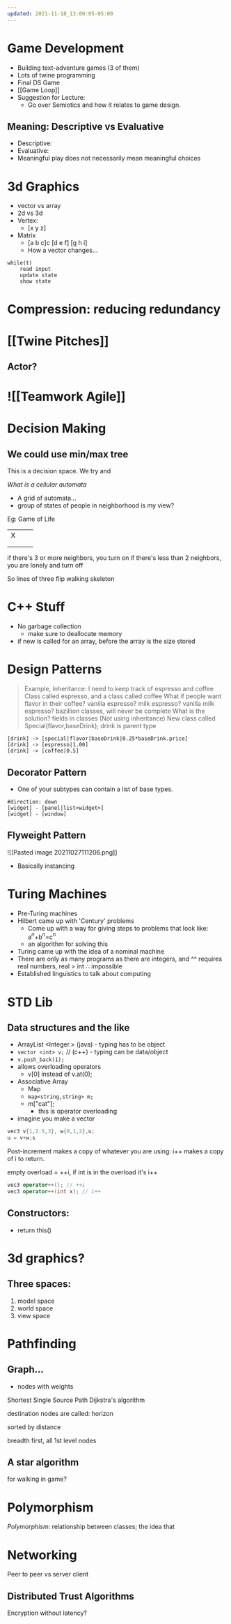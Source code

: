 ```yaml
---
updated: 2021-11-18_13:00:05-05:00
---
```

# Game Development
* Building text-adventure games (3 of them)
* Lots of twine programming
* Final DS Game
* [[Game Loop]]
* Suggestion for Lecture:
	* Go over Semiotics and how it relates to game design. 
 

## Meaning: Descriptive vs Evaluative 
* Descriptive: 
* Evaluative:
* Meaningful play does not necessarily mean meaningful choices

# 3d Graphics
* vector vs array
* 2d vs 3d
* Vertex:
	* [x y z]
* Matrix
	* [a b c]c
	   [d e f]
	   [g h i]
	* How a vector changes...

```
while(t) 
    read input
	update state
	show state
```

# Compression: reducing redundancy

# [[Twine Pitches]]

## Actor?

# ![[Teamwork Agile]]

# Decision Making
## We could use min/max tree
This is a decision space. We try and 

*What is a cellular automata*
* A grid of automata...
* group of states of people in neighborhood is my view?

Eg: Game of Life 
[](https://processing.org/examples/gameoflife.html)

|     |     |     |
| --- | --- | --- |
| X   |     |     |
|     |     |     |
|     |     |     |

if there's 3 or more neighbors, you turn on
if there's less than 2 neighbors, you are lonely and turn off

So lines of three flip
walking skeleton

# C++ Stuff
* No garbage collection
	* make sure to deallocate memory
* if new is called for an array, before the array is the size stored


# Design Patterns
> Example, Inheritance:
> I need to keep track of espresso and coffee
> Class called espresso, and a class called coffee
> What if people want flavor in their coffee?
> vanilla espresso? milk espresso? vanilla milk espresso?
> bazillion classes, will never be complete
> What is the solution? fields in classes (Not using inheritance)
> New class called Special(flavor,baseDrink);
> drink is parent type

```nomnoml
[drink] -> [special|flavor|baseDrink|0.25*baseDrink.price]
[drink] -> [espresso|1.00]
[drink] -> [coffee|0.5]
```
## Decorator Pattern
[](https://www.tutorialspoint.com/design_pattern/decorator_pattern.htm)
* One of your subtypes can contain a list of base types. 

```nomnoml
#direction: down
[widget] - [panel|list<widget>]
[widget] - [window]
```

## Flyweight Pattern
[](https://www.tutorialspoint.com/design_pattern/flyweight_pattern.htm)
![[Pasted image 20211027111206.png]]
* Basically instancing

# Turing Machines
* Pre-Turing machines
* Hilbert came up with 'Century' problems
	* Come up with a way for giving steps to problems that look like: a$^n$+b$^n$=c$^n$
	* an algorithm for solving this
* Turing came up with the idea of a nominal machine
* There are only as many programs as there are integers, and ^^ requires real numbers, real > int $\therefore$ impossible
* Established linguistics to talk about computing

# STD Lib
## Data structures and the like
* ArrayList <Integer.> (java) - typing has to be object
* `vector <int> v;` // (c++) - typing can be data/object
* `v.push_back(1);`
* allows overloading operators
	* v[0] instead of v.at(0);
* Associative Array
	* Map
	* `map<string,string> m;`
	* m["cat"];
		* this is operator overloading
* imagine you make a vector

```c++
vec3 v{1,2.5,3}, w{0,1,2},u;
u = v+w;s
```
	
Post-increment makes a copy of whatever you are using:
i++ makes a copy of i to return. 

empty overload = ++i, if int is in the overload it's i++
```c++
vec3 operator++(); // ++i
vec3 operator++(int x); // i++
```

## Constructors:
* return this()

# 3d graphics?
## Three spaces:
1. model space
2. world space
3. view space


# Pathfinding
## Graph...
* nodes with weights

Shortest Single Source Path
Dijkstra's algorithm

destination nodes are called: horizon

sorted by distance

breadth first, all 1st level nodes

## A star algorithm
for walking in game?

# Polymorphism
*Polymorphism*: relationship between classes; the idea that 


# Networking
Peer to peer vs server client

## Distributed Trust Algorithms

Encryption without latency?